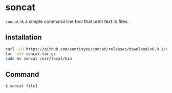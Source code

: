 # soncat

`soncat` is a simple command line tool that print text in files.

## Installation


```sh
curl -LO https://github.com/sontixyou/soncat/releases/download/v0.0.1/soncat.tar.gz
tar -xvf soncat.tar.gz
sudo mv soncat /usr/local/bin
```

## Command

```sh
$ soncat file1
```
